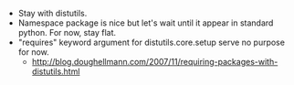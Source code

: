 * Stay with distutils.
* Namespace package is nice but let's wait until it appear in standard python. For now, stay flat.
* "requires" keyword argument for distutils.core.setup serve no purpose for now.
    - http://blog.doughellmann.com/2007/11/requiring-packages-with-distutils.html